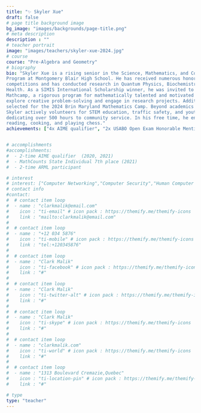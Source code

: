 ```yaml
---
title: "✨ Skyler Xue"
draft: false
# page title background image
bg_image: "images/backgrounds/page-title.png"
# meta description
description : ""
# teacher portrait
image: "images/teachers/skyler-xue-2024.jpg"
# course
course: "Pre-Algebra and Geometry"
# biography
bio: "Skyler Xue is a rising senior in the Science, Mathematics, and Computer Science Magnet
Program at Montgomery Blair High School. He has received numerous honors in STEM
competitions and has conducted research in Quantum Physics, Biochemistry, and Public
Health. As a SIMIS International Scholarship winner, he was invited to attend the 2024 Yau
Mathcamp, a rigorous program for mathematically talented and motivated high schoolers to
explore creative problem-solving and engage in research projects. Additionally, he has been
selected for the 2024 Brin Maryland Mathematics Camp. Beyond academics and research,
Skyler actively volunteers for STEM education, traffic safety, and youth health initiatives,
dedicating over 500 hours to community service. In his free time, he enjoys singing,
reading, cooking, and playing chess."
achievements: ["4x AIME qualifier", "2x USABO Open Exam Honorable Mention", "USACO Silver Division", "4x ACSL Finalist", "3x President's Volunteer Service Award - Gold", "MATHCOUNTS State top 10", "Grand Honors and Study of Exceptional Talent (SET)", "Member of the Johns Hopkins Center for Talented Youth"]


# accomplishments
#accomplishments:
#  - 2-time AIME qualifier  (2020, 2021)
#  - MathCounts State Individual 7th place (2021)
#  - 2-time ARML participant

# interest
# interest: ["Computer Networking","Computer Security","Human Computer Interfacing"]
# contact info
#contact:
#  # contact item loop
#  - name : "clarkmalik@email.com"
#    icon : "ti-email" # icon pack : https://themify.me/themify-icons
#    link : "mailto:clarkmalik@email.com"
#
#  # contact item loop
#  - name : "+12 034 5876"
#    icon : "ti-mobile" # icon pack : https://themify.me/themify-icons
#    link : "tel:+120345876"
#
#  # contact item loop
#  - name : "Clark Malik"
#    icon : "ti-facebook" # icon pack : https://themify.me/themify-icons
#    link : "#"
#
#  # contact item loop
#  - name : "Clark Malik"
#    icon : "ti-twitter-alt" # icon pack : https://themify.me/themify-icons
#    link : "#"
#
#  # contact item loop
#  - name : "Clark Malik"
#    icon : "ti-skype" # icon pack : https://themify.me/themify-icons
#    link : "#"
#
#  # contact item loop
#  - name : "clarkmalik.com"
#    icon : "ti-world" # icon pack : https://themify.me/themify-icons
#    link : "#"
#
#  # contact item loop
#  - name : "1313 Boulevard Cremazie,Quebec"
#    icon : "ti-location-pin" # icon pack : https://themify.me/themify-icons
#    link : "#"

# type
type: "teacher"
---
```




